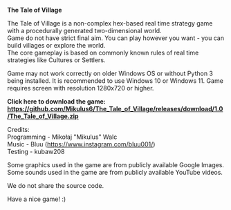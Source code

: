 **The Tale of Village**

The Tale of Village is a non-complex hex-based real time strategy game with a procedurally generated two-dimensional world.  
Game do not have strict final aim. You can play however you want - you can build villages or explore the world.  
The core gameplay is based on commonly known rules of real time strategies like Cultures or Settlers.  
  
Game may not work correctly on older Windows OS or without Python 3 being installed. It is recommended to use Windows 10 or Windows 11. Game requires screen with resolution 1280x720 or higher.  
  
**Click here to download the game: https://github.com/Mikulus6/The_Tale_of_Village/releases/download/1.0/The_Tale_of_Village.zip**
  
Credits:  
Programming - Mikołaj "Mikulus" Walc  
Music - Bluu (https://www.instagram.com/bluu001/)  
Testing - kubaw208  
  
Some graphics used in the game are from publicly available Google Images.  
Some sounds used in the game are from publicly available YouTube videos.  
  
We do not share the source code.  
  
Have a nice game! :)  
